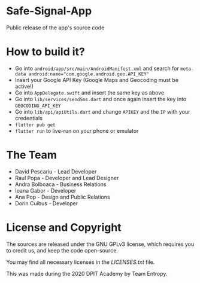 # Safe-Signal-App
Public release of the app's source code

# How to build it?
- Go into `android/app/src/main/AndroidManifest.xml` and search for `meta-data android:name="com.google.android.geo.API_KEY"`
- Insert your Google API Key (Google Maps and Geocoding must be active!)
- Go into `AppDelegate.swift` and insert the same key as above
- Go into `lib/services/sendSms.dart` and once again insert the key into `GEOCODING_API_KEY`
- Go into `lib/api/apiUtils.dart` and change `APIKEY` and the `IP` with your credentials
- `flutter pub get`
- `flutter run` to live-run on your phone or emulator

# The Team
- David Pescariu - Lead Developer
- Raul Popa - Developer and Lead Designer
- Andra Bolboaca - Business Relations
- Ioana Gabor - Developer
- Ana Pop - Design and Public Relations
- Dorin Cuibus - Developer

# License and Copyright
The sources are released under the GNU GPLv3 license, which requires you to credit us,
and keep the code open-source.

You may find all necessary licenses in the *LICENSES.txt* file.

This was made during the 2020 DPIT Academy by Team Entropy.
